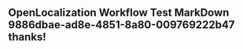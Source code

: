 <properties
ms.topic="hero-topic"
ms.test1="hero-topic"
ms.test2="test"/>


## OpenLocalization Workflow Test MarkDown 9886dbae-ad8e-4851-8a80-009769222b47 thanks!



<!--HONumber=Aug16_HO1-->


